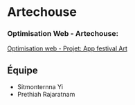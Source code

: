 # Artechouse

### Optimisation Web - Artechouse:
[Optimisation web - Projet: App festival Art](https://tim-montmorency.com/timdoc/582-424MO/projet-app-festival-art-numerique/)

## Équipe
* Sitmonternna Yi
* Prethiah Rajaratnam